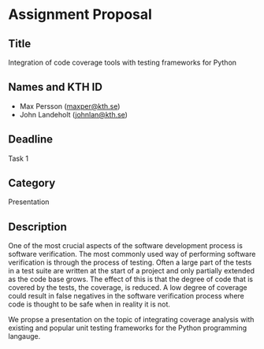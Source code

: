 # Assignment Proposal

## Title

Integration of code coverage tools with testing frameworks for Python

## Names and KTH ID

- Max Persson (maxper@kth.se)
- John Landeholt (johnlan@kth.se)

## Deadline

Task 1

## Category

Presentation

## Description

One of the most crucial aspects of the software development process is software verification. The most commonly used way of performing software verification is through the process of testing. Often a large part of the tests in a test suite are written at the start of a project and only partially extended as the code base grows. The effect of this is that the degree of code that is covered by the tests, the coverage, is reduced. A low degree of coverage could result in false negatives in the software verification process where code is thought to be safe when in reality it is not. 

We propse a presentation on the topic of integrating coverage analysis with existing and popular unit testing frameworks for the Python programming langauge. 
